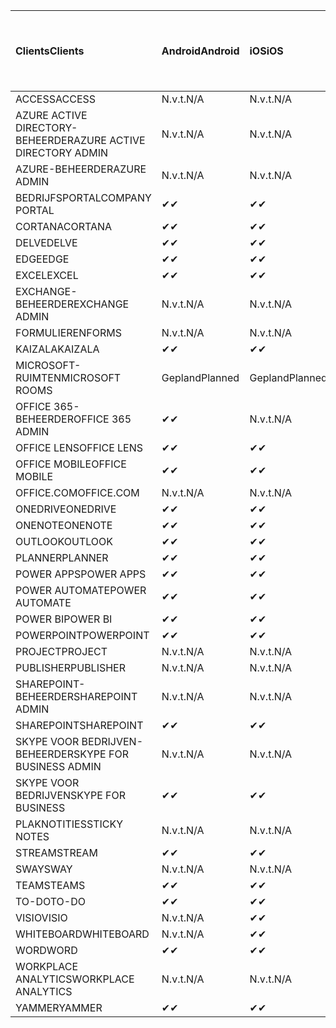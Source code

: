 <!-- This file is generated automatically. Changes made to this file will be overwritten.-->
|<span data-ttu-id="5575a-101">Clients</span><span class="sxs-lookup"><span data-stu-id="5575a-101">Clients</span></span>|<span data-ttu-id="5575a-102">Android</span><span class="sxs-lookup"><span data-stu-id="5575a-102">Android</span></span>|<span data-ttu-id="5575a-103">iOS</span><span class="sxs-lookup"><span data-stu-id="5575a-103">iOS</span></span>|<span data-ttu-id="5575a-104">Mac</span><span class="sxs-lookup"><span data-stu-id="5575a-104">Mac</span></span>|<span data-ttu-id="5575a-105">Windows 10</span><span class="sxs-lookup"><span data-stu-id="5575a-105">Windows 10</span></span><br><span data-ttu-id="5575a-106">Bureaublad</span><span class="sxs-lookup"><span data-stu-id="5575a-106">Desktop</span></span>|<span data-ttu-id="5575a-107">Windows 10</span><span class="sxs-lookup"><span data-stu-id="5575a-107">Windows 10</span></span><br><span data-ttu-id="5575a-108">Moderne apps</span><span class="sxs-lookup"><span data-stu-id="5575a-108">Modern Apps</span></span>|
|:-|:-|:-|:-|:-|:-|
|<span data-ttu-id="5575a-109">ACCESS</span><span class="sxs-lookup"><span data-stu-id="5575a-109">ACCESS</span></span>|<span data-ttu-id="5575a-110">N.v.t.</span><span class="sxs-lookup"><span data-stu-id="5575a-110">N/A</span></span>|<span data-ttu-id="5575a-111">N.v.t.</span><span class="sxs-lookup"><span data-stu-id="5575a-111">N/A</span></span>|<span data-ttu-id="5575a-112">N.v.t.</span><span class="sxs-lookup"><span data-stu-id="5575a-112">N/A</span></span>|<span data-ttu-id="5575a-113">✔</span><span class="sxs-lookup"><span data-stu-id="5575a-113">✔</span></span>|<span data-ttu-id="5575a-114">N.v.t.</span><span class="sxs-lookup"><span data-stu-id="5575a-114">N/A</span></span>|
|<span data-ttu-id="5575a-115">AZURE ACTIVE DIRECTORY-BEHEERDER</span><span class="sxs-lookup"><span data-stu-id="5575a-115">AZURE ACTIVE DIRECTORY ADMIN</span></span>|<span data-ttu-id="5575a-116">N.v.t.</span><span class="sxs-lookup"><span data-stu-id="5575a-116">N/A</span></span>|<span data-ttu-id="5575a-117">N.v.t.</span><span class="sxs-lookup"><span data-stu-id="5575a-117">N/A</span></span>|<span data-ttu-id="5575a-118">N.v.t.</span><span class="sxs-lookup"><span data-stu-id="5575a-118">N/A</span></span>|<span data-ttu-id="5575a-119">✔</span><span class="sxs-lookup"><span data-stu-id="5575a-119">✔</span></span>|<span data-ttu-id="5575a-120">N.v.t.</span><span class="sxs-lookup"><span data-stu-id="5575a-120">N/A</span></span>|
|<span data-ttu-id="5575a-121">AZURE-BEHEERDER</span><span class="sxs-lookup"><span data-stu-id="5575a-121">AZURE ADMIN</span></span>|<span data-ttu-id="5575a-122">N.v.t.</span><span class="sxs-lookup"><span data-stu-id="5575a-122">N/A</span></span>|<span data-ttu-id="5575a-123">N.v.t.</span><span class="sxs-lookup"><span data-stu-id="5575a-123">N/A</span></span>|<span data-ttu-id="5575a-124">N.v.t.</span><span class="sxs-lookup"><span data-stu-id="5575a-124">N/A</span></span>|<span data-ttu-id="5575a-125">N.v.t.</span><span class="sxs-lookup"><span data-stu-id="5575a-125">N/A</span></span>|<span data-ttu-id="5575a-126">N.v.t.</span><span class="sxs-lookup"><span data-stu-id="5575a-126">N/A</span></span>|
|<span data-ttu-id="5575a-127">BEDRIJFSPORTAL</span><span class="sxs-lookup"><span data-stu-id="5575a-127">COMPANY PORTAL</span></span>|<span data-ttu-id="5575a-128">✔</span><span class="sxs-lookup"><span data-stu-id="5575a-128">✔</span></span>|<span data-ttu-id="5575a-129">✔</span><span class="sxs-lookup"><span data-stu-id="5575a-129">✔</span></span>|<span data-ttu-id="5575a-130">✔</span><span class="sxs-lookup"><span data-stu-id="5575a-130">✔</span></span>|<span data-ttu-id="5575a-131">N.v.t.</span><span class="sxs-lookup"><span data-stu-id="5575a-131">N/A</span></span>|<span data-ttu-id="5575a-132">✔</span><span class="sxs-lookup"><span data-stu-id="5575a-132">✔</span></span>|
|<span data-ttu-id="5575a-133">CORTANA</span><span class="sxs-lookup"><span data-stu-id="5575a-133">CORTANA</span></span>|<span data-ttu-id="5575a-134">✔</span><span class="sxs-lookup"><span data-stu-id="5575a-134">✔</span></span>|<span data-ttu-id="5575a-135">✔</span><span class="sxs-lookup"><span data-stu-id="5575a-135">✔</span></span>|<span data-ttu-id="5575a-136">N.v.t.</span><span class="sxs-lookup"><span data-stu-id="5575a-136">N/A</span></span>|<span data-ttu-id="5575a-137">N.v.t.</span><span class="sxs-lookup"><span data-stu-id="5575a-137">N/A</span></span>|<span data-ttu-id="5575a-138">✔</span><span class="sxs-lookup"><span data-stu-id="5575a-138">✔</span></span>|
|<span data-ttu-id="5575a-139">DELVE</span><span class="sxs-lookup"><span data-stu-id="5575a-139">DELVE</span></span>|<span data-ttu-id="5575a-140">✔</span><span class="sxs-lookup"><span data-stu-id="5575a-140">✔</span></span>|<span data-ttu-id="5575a-141">✔</span><span class="sxs-lookup"><span data-stu-id="5575a-141">✔</span></span>|<span data-ttu-id="5575a-142">N.v.t.</span><span class="sxs-lookup"><span data-stu-id="5575a-142">N/A</span></span>|<span data-ttu-id="5575a-143">N.v.t.</span><span class="sxs-lookup"><span data-stu-id="5575a-143">N/A</span></span>|<span data-ttu-id="5575a-144">N.v.t.</span><span class="sxs-lookup"><span data-stu-id="5575a-144">N/A</span></span>|
|<span data-ttu-id="5575a-145">EDGE</span><span class="sxs-lookup"><span data-stu-id="5575a-145">EDGE</span></span>|<span data-ttu-id="5575a-146">✔</span><span class="sxs-lookup"><span data-stu-id="5575a-146">✔</span></span>|<span data-ttu-id="5575a-147">✔</span><span class="sxs-lookup"><span data-stu-id="5575a-147">✔</span></span>|<span data-ttu-id="5575a-148">N.v.t.</span><span class="sxs-lookup"><span data-stu-id="5575a-148">N/A</span></span>|<span data-ttu-id="5575a-149">✔</span><span class="sxs-lookup"><span data-stu-id="5575a-149">✔</span></span>|<span data-ttu-id="5575a-150">N.v.t.</span><span class="sxs-lookup"><span data-stu-id="5575a-150">N/A</span></span>|
|<span data-ttu-id="5575a-151">EXCEL</span><span class="sxs-lookup"><span data-stu-id="5575a-151">EXCEL</span></span>|<span data-ttu-id="5575a-152">✔</span><span class="sxs-lookup"><span data-stu-id="5575a-152">✔</span></span>|<span data-ttu-id="5575a-153">✔</span><span class="sxs-lookup"><span data-stu-id="5575a-153">✔</span></span>|<span data-ttu-id="5575a-154">✔</span><span class="sxs-lookup"><span data-stu-id="5575a-154">✔</span></span>|<span data-ttu-id="5575a-155">✔</span><span class="sxs-lookup"><span data-stu-id="5575a-155">✔</span></span>|<span data-ttu-id="5575a-156">✔</span><span class="sxs-lookup"><span data-stu-id="5575a-156">✔</span></span>|
|<span data-ttu-id="5575a-157">EXCHANGE-BEHEERDER</span><span class="sxs-lookup"><span data-stu-id="5575a-157">EXCHANGE ADMIN</span></span>|<span data-ttu-id="5575a-158">N.v.t.</span><span class="sxs-lookup"><span data-stu-id="5575a-158">N/A</span></span>|<span data-ttu-id="5575a-159">N.v.t.</span><span class="sxs-lookup"><span data-stu-id="5575a-159">N/A</span></span>|<span data-ttu-id="5575a-160">N.v.t.</span><span class="sxs-lookup"><span data-stu-id="5575a-160">N/A</span></span>|<span data-ttu-id="5575a-161">✔</span><span class="sxs-lookup"><span data-stu-id="5575a-161">✔</span></span>|<span data-ttu-id="5575a-162">N.v.t.</span><span class="sxs-lookup"><span data-stu-id="5575a-162">N/A</span></span>|
|<span data-ttu-id="5575a-163">FORMULIEREN</span><span class="sxs-lookup"><span data-stu-id="5575a-163">FORMS</span></span>|<span data-ttu-id="5575a-164">N.v.t.</span><span class="sxs-lookup"><span data-stu-id="5575a-164">N/A</span></span>|<span data-ttu-id="5575a-165">N.v.t.</span><span class="sxs-lookup"><span data-stu-id="5575a-165">N/A</span></span>|<span data-ttu-id="5575a-166">N.v.t.</span><span class="sxs-lookup"><span data-stu-id="5575a-166">N/A</span></span>|<span data-ttu-id="5575a-167">N.v.t.</span><span class="sxs-lookup"><span data-stu-id="5575a-167">N/A</span></span>|<span data-ttu-id="5575a-168">N.v.t.</span><span class="sxs-lookup"><span data-stu-id="5575a-168">N/A</span></span>|
|<span data-ttu-id="5575a-169">KAIZALA</span><span class="sxs-lookup"><span data-stu-id="5575a-169">KAIZALA</span></span>|<span data-ttu-id="5575a-170">✔</span><span class="sxs-lookup"><span data-stu-id="5575a-170">✔</span></span>|<span data-ttu-id="5575a-171">✔</span><span class="sxs-lookup"><span data-stu-id="5575a-171">✔</span></span>|<span data-ttu-id="5575a-172">N.v.t.</span><span class="sxs-lookup"><span data-stu-id="5575a-172">N/A</span></span>|<span data-ttu-id="5575a-173">N.v.t.</span><span class="sxs-lookup"><span data-stu-id="5575a-173">N/A</span></span>|<span data-ttu-id="5575a-174">N.v.t.</span><span class="sxs-lookup"><span data-stu-id="5575a-174">N/A</span></span>|
|<span data-ttu-id="5575a-175">MICROSOFT-RUIMTEN</span><span class="sxs-lookup"><span data-stu-id="5575a-175">MICROSOFT ROOMS</span></span>|<span data-ttu-id="5575a-176">Gepland</span><span class="sxs-lookup"><span data-stu-id="5575a-176">Planned</span></span>|<span data-ttu-id="5575a-177">Gepland</span><span class="sxs-lookup"><span data-stu-id="5575a-177">Planned</span></span>|<span data-ttu-id="5575a-178">N.v.t.</span><span class="sxs-lookup"><span data-stu-id="5575a-178">N/A</span></span>|<span data-ttu-id="5575a-179">N.v.t.</span><span class="sxs-lookup"><span data-stu-id="5575a-179">N/A</span></span>|<span data-ttu-id="5575a-180">N.v.t.</span><span class="sxs-lookup"><span data-stu-id="5575a-180">N/A</span></span>|
|<span data-ttu-id="5575a-181">OFFICE 365-BEHEERDER</span><span class="sxs-lookup"><span data-stu-id="5575a-181">OFFICE 365 ADMIN</span></span>|<span data-ttu-id="5575a-182">✔</span><span class="sxs-lookup"><span data-stu-id="5575a-182">✔</span></span>|<span data-ttu-id="5575a-183">N.v.t.</span><span class="sxs-lookup"><span data-stu-id="5575a-183">N/A</span></span>|<span data-ttu-id="5575a-184">N.v.t.</span><span class="sxs-lookup"><span data-stu-id="5575a-184">N/A</span></span>|<span data-ttu-id="5575a-185">N.v.t.</span><span class="sxs-lookup"><span data-stu-id="5575a-185">N/A</span></span>|<span data-ttu-id="5575a-186">N.v.t.</span><span class="sxs-lookup"><span data-stu-id="5575a-186">N/A</span></span>|
|<span data-ttu-id="5575a-187">OFFICE LENS</span><span class="sxs-lookup"><span data-stu-id="5575a-187">OFFICE LENS</span></span>|<span data-ttu-id="5575a-188">✔</span><span class="sxs-lookup"><span data-stu-id="5575a-188">✔</span></span>|<span data-ttu-id="5575a-189">✔</span><span class="sxs-lookup"><span data-stu-id="5575a-189">✔</span></span>|<span data-ttu-id="5575a-190">N.v.t.</span><span class="sxs-lookup"><span data-stu-id="5575a-190">N/A</span></span>|<span data-ttu-id="5575a-191">N.v.t.</span><span class="sxs-lookup"><span data-stu-id="5575a-191">N/A</span></span>|<span data-ttu-id="5575a-192">✔</span><span class="sxs-lookup"><span data-stu-id="5575a-192">✔</span></span>|
|<span data-ttu-id="5575a-193">OFFICE MOBILE</span><span class="sxs-lookup"><span data-stu-id="5575a-193">OFFICE MOBILE</span></span>|<span data-ttu-id="5575a-194">✔</span><span class="sxs-lookup"><span data-stu-id="5575a-194">✔</span></span>|<span data-ttu-id="5575a-195">✔</span><span class="sxs-lookup"><span data-stu-id="5575a-195">✔</span></span>|<span data-ttu-id="5575a-196">N.v.t.</span><span class="sxs-lookup"><span data-stu-id="5575a-196">N/A</span></span>|<span data-ttu-id="5575a-197">N.v.t.</span><span class="sxs-lookup"><span data-stu-id="5575a-197">N/A</span></span>|<span data-ttu-id="5575a-198">N.v.t.</span><span class="sxs-lookup"><span data-stu-id="5575a-198">N/A</span></span>|
|<span data-ttu-id="5575a-199">OFFICE.COM</span><span class="sxs-lookup"><span data-stu-id="5575a-199">OFFICE.COM</span></span>|<span data-ttu-id="5575a-200">N.v.t.</span><span class="sxs-lookup"><span data-stu-id="5575a-200">N/A</span></span>|<span data-ttu-id="5575a-201">N.v.t.</span><span class="sxs-lookup"><span data-stu-id="5575a-201">N/A</span></span>|<span data-ttu-id="5575a-202">N.v.t.</span><span class="sxs-lookup"><span data-stu-id="5575a-202">N/A</span></span>|<span data-ttu-id="5575a-203">N.v.t.</span><span class="sxs-lookup"><span data-stu-id="5575a-203">N/A</span></span>|<span data-ttu-id="5575a-204">✔</span><span class="sxs-lookup"><span data-stu-id="5575a-204">✔</span></span>|
|<span data-ttu-id="5575a-205">ONEDRIVE</span><span class="sxs-lookup"><span data-stu-id="5575a-205">ONEDRIVE</span></span>|<span data-ttu-id="5575a-206">✔</span><span class="sxs-lookup"><span data-stu-id="5575a-206">✔</span></span>|<span data-ttu-id="5575a-207">✔</span><span class="sxs-lookup"><span data-stu-id="5575a-207">✔</span></span>|<span data-ttu-id="5575a-208">✔</span><span class="sxs-lookup"><span data-stu-id="5575a-208">✔</span></span>|<span data-ttu-id="5575a-209">✔</span><span class="sxs-lookup"><span data-stu-id="5575a-209">✔</span></span>|<span data-ttu-id="5575a-210">✔</span><span class="sxs-lookup"><span data-stu-id="5575a-210">✔</span></span>|
|<span data-ttu-id="5575a-211">ONENOTE</span><span class="sxs-lookup"><span data-stu-id="5575a-211">ONENOTE</span></span>|<span data-ttu-id="5575a-212">✔</span><span class="sxs-lookup"><span data-stu-id="5575a-212">✔</span></span>|<span data-ttu-id="5575a-213">✔</span><span class="sxs-lookup"><span data-stu-id="5575a-213">✔</span></span>|<span data-ttu-id="5575a-214">✔</span><span class="sxs-lookup"><span data-stu-id="5575a-214">✔</span></span>|<span data-ttu-id="5575a-215">✔</span><span class="sxs-lookup"><span data-stu-id="5575a-215">✔</span></span>|<span data-ttu-id="5575a-216">✔</span><span class="sxs-lookup"><span data-stu-id="5575a-216">✔</span></span>|
|<span data-ttu-id="5575a-217">OUTLOOK</span><span class="sxs-lookup"><span data-stu-id="5575a-217">OUTLOOK</span></span>|<span data-ttu-id="5575a-218">✔</span><span class="sxs-lookup"><span data-stu-id="5575a-218">✔</span></span>|<span data-ttu-id="5575a-219">✔</span><span class="sxs-lookup"><span data-stu-id="5575a-219">✔</span></span>|<span data-ttu-id="5575a-220">✔</span><span class="sxs-lookup"><span data-stu-id="5575a-220">✔</span></span>|<span data-ttu-id="5575a-221">✔</span><span class="sxs-lookup"><span data-stu-id="5575a-221">✔</span></span>|<span data-ttu-id="5575a-222">✔</span><span class="sxs-lookup"><span data-stu-id="5575a-222">✔</span></span>|
|<span data-ttu-id="5575a-223">PLANNER</span><span class="sxs-lookup"><span data-stu-id="5575a-223">PLANNER</span></span>|<span data-ttu-id="5575a-224">✔</span><span class="sxs-lookup"><span data-stu-id="5575a-224">✔</span></span>|<span data-ttu-id="5575a-225">✔</span><span class="sxs-lookup"><span data-stu-id="5575a-225">✔</span></span>|<span data-ttu-id="5575a-226">N.v.t.</span><span class="sxs-lookup"><span data-stu-id="5575a-226">N/A</span></span>|<span data-ttu-id="5575a-227">N.v.t.</span><span class="sxs-lookup"><span data-stu-id="5575a-227">N/A</span></span>|<span data-ttu-id="5575a-228">N.v.t.</span><span class="sxs-lookup"><span data-stu-id="5575a-228">N/A</span></span>|
|<span data-ttu-id="5575a-229">POWER APPS</span><span class="sxs-lookup"><span data-stu-id="5575a-229">POWER APPS</span></span>|<span data-ttu-id="5575a-230">✔</span><span class="sxs-lookup"><span data-stu-id="5575a-230">✔</span></span>|<span data-ttu-id="5575a-231">✔</span><span class="sxs-lookup"><span data-stu-id="5575a-231">✔</span></span>|<span data-ttu-id="5575a-232">N.v.t.</span><span class="sxs-lookup"><span data-stu-id="5575a-232">N/A</span></span>|<span data-ttu-id="5575a-233">N.v.t.</span><span class="sxs-lookup"><span data-stu-id="5575a-233">N/A</span></span>|<span data-ttu-id="5575a-234">✔</span><span class="sxs-lookup"><span data-stu-id="5575a-234">✔</span></span>|
|<span data-ttu-id="5575a-235">POWER AUTOMATE</span><span class="sxs-lookup"><span data-stu-id="5575a-235">POWER AUTOMATE</span></span>|<span data-ttu-id="5575a-236">✔</span><span class="sxs-lookup"><span data-stu-id="5575a-236">✔</span></span>|<span data-ttu-id="5575a-237">✔</span><span class="sxs-lookup"><span data-stu-id="5575a-237">✔</span></span>|<span data-ttu-id="5575a-238">N.v.t.</span><span class="sxs-lookup"><span data-stu-id="5575a-238">N/A</span></span>|<span data-ttu-id="5575a-239">N.v.t.</span><span class="sxs-lookup"><span data-stu-id="5575a-239">N/A</span></span>|<span data-ttu-id="5575a-240">N.v.t.</span><span class="sxs-lookup"><span data-stu-id="5575a-240">N/A</span></span>|
|<span data-ttu-id="5575a-241">POWER BI</span><span class="sxs-lookup"><span data-stu-id="5575a-241">POWER BI</span></span>|<span data-ttu-id="5575a-242">✔</span><span class="sxs-lookup"><span data-stu-id="5575a-242">✔</span></span>|<span data-ttu-id="5575a-243">✔</span><span class="sxs-lookup"><span data-stu-id="5575a-243">✔</span></span>|<span data-ttu-id="5575a-244">N.v.t.</span><span class="sxs-lookup"><span data-stu-id="5575a-244">N/A</span></span>|<span data-ttu-id="5575a-245">✔</span><span class="sxs-lookup"><span data-stu-id="5575a-245">✔</span></span>|<span data-ttu-id="5575a-246">✔</span><span class="sxs-lookup"><span data-stu-id="5575a-246">✔</span></span>|
|<span data-ttu-id="5575a-247">POWERPOINT</span><span class="sxs-lookup"><span data-stu-id="5575a-247">POWERPOINT</span></span>|<span data-ttu-id="5575a-248">✔</span><span class="sxs-lookup"><span data-stu-id="5575a-248">✔</span></span>|<span data-ttu-id="5575a-249">✔</span><span class="sxs-lookup"><span data-stu-id="5575a-249">✔</span></span>|<span data-ttu-id="5575a-250">✔</span><span class="sxs-lookup"><span data-stu-id="5575a-250">✔</span></span>|<span data-ttu-id="5575a-251">✔</span><span class="sxs-lookup"><span data-stu-id="5575a-251">✔</span></span>|<span data-ttu-id="5575a-252">✔</span><span class="sxs-lookup"><span data-stu-id="5575a-252">✔</span></span>|
|<span data-ttu-id="5575a-253">PROJECT</span><span class="sxs-lookup"><span data-stu-id="5575a-253">PROJECT</span></span>|<span data-ttu-id="5575a-254">N.v.t.</span><span class="sxs-lookup"><span data-stu-id="5575a-254">N/A</span></span>|<span data-ttu-id="5575a-255">N.v.t.</span><span class="sxs-lookup"><span data-stu-id="5575a-255">N/A</span></span>|<span data-ttu-id="5575a-256">N.v.t.</span><span class="sxs-lookup"><span data-stu-id="5575a-256">N/A</span></span>|<span data-ttu-id="5575a-257">✔</span><span class="sxs-lookup"><span data-stu-id="5575a-257">✔</span></span>|<span data-ttu-id="5575a-258">N.v.t.</span><span class="sxs-lookup"><span data-stu-id="5575a-258">N/A</span></span>|
|<span data-ttu-id="5575a-259">PUBLISHER</span><span class="sxs-lookup"><span data-stu-id="5575a-259">PUBLISHER</span></span>|<span data-ttu-id="5575a-260">N.v.t.</span><span class="sxs-lookup"><span data-stu-id="5575a-260">N/A</span></span>|<span data-ttu-id="5575a-261">N.v.t.</span><span class="sxs-lookup"><span data-stu-id="5575a-261">N/A</span></span>|<span data-ttu-id="5575a-262">N.v.t.</span><span class="sxs-lookup"><span data-stu-id="5575a-262">N/A</span></span>|<span data-ttu-id="5575a-263">✔</span><span class="sxs-lookup"><span data-stu-id="5575a-263">✔</span></span>|<span data-ttu-id="5575a-264">N.v.t.</span><span class="sxs-lookup"><span data-stu-id="5575a-264">N/A</span></span>|
|<span data-ttu-id="5575a-265">SHAREPOINT-BEHEERDER</span><span class="sxs-lookup"><span data-stu-id="5575a-265">SHAREPOINT ADMIN</span></span>|<span data-ttu-id="5575a-266">N.v.t.</span><span class="sxs-lookup"><span data-stu-id="5575a-266">N/A</span></span>|<span data-ttu-id="5575a-267">N.v.t.</span><span class="sxs-lookup"><span data-stu-id="5575a-267">N/A</span></span>|<span data-ttu-id="5575a-268">N.v.t.</span><span class="sxs-lookup"><span data-stu-id="5575a-268">N/A</span></span>|<span data-ttu-id="5575a-269">✔</span><span class="sxs-lookup"><span data-stu-id="5575a-269">✔</span></span>|<span data-ttu-id="5575a-270">N.v.t.</span><span class="sxs-lookup"><span data-stu-id="5575a-270">N/A</span></span>|
|<span data-ttu-id="5575a-271">SHAREPOINT</span><span class="sxs-lookup"><span data-stu-id="5575a-271">SHAREPOINT</span></span>|<span data-ttu-id="5575a-272">✔</span><span class="sxs-lookup"><span data-stu-id="5575a-272">✔</span></span>|<span data-ttu-id="5575a-273">✔</span><span class="sxs-lookup"><span data-stu-id="5575a-273">✔</span></span>|<span data-ttu-id="5575a-274">N.v.t.</span><span class="sxs-lookup"><span data-stu-id="5575a-274">N/A</span></span>|<span data-ttu-id="5575a-275">N.v.t.</span><span class="sxs-lookup"><span data-stu-id="5575a-275">N/A</span></span>|<span data-ttu-id="5575a-276">N.v.t.</span><span class="sxs-lookup"><span data-stu-id="5575a-276">N/A</span></span>|
|<span data-ttu-id="5575a-277">SKYPE VOOR BEDRIJVEN-BEHEERDER</span><span class="sxs-lookup"><span data-stu-id="5575a-277">SKYPE FOR BUSINESS ADMIN</span></span>|<span data-ttu-id="5575a-278">N.v.t.</span><span class="sxs-lookup"><span data-stu-id="5575a-278">N/A</span></span>|<span data-ttu-id="5575a-279">N.v.t.</span><span class="sxs-lookup"><span data-stu-id="5575a-279">N/A</span></span>|<span data-ttu-id="5575a-280">N.v.t.</span><span class="sxs-lookup"><span data-stu-id="5575a-280">N/A</span></span>|<span data-ttu-id="5575a-281">✔</span><span class="sxs-lookup"><span data-stu-id="5575a-281">✔</span></span>|<span data-ttu-id="5575a-282">N.v.t.</span><span class="sxs-lookup"><span data-stu-id="5575a-282">N/A</span></span>|
|<span data-ttu-id="5575a-283">SKYPE VOOR BEDRIJVEN</span><span class="sxs-lookup"><span data-stu-id="5575a-283">SKYPE FOR BUSINESS</span></span>|<span data-ttu-id="5575a-284">✔</span><span class="sxs-lookup"><span data-stu-id="5575a-284">✔</span></span>|<span data-ttu-id="5575a-285">✔</span><span class="sxs-lookup"><span data-stu-id="5575a-285">✔</span></span>|<span data-ttu-id="5575a-286">✔</span><span class="sxs-lookup"><span data-stu-id="5575a-286">✔</span></span>|<span data-ttu-id="5575a-287">✔</span><span class="sxs-lookup"><span data-stu-id="5575a-287">✔</span></span>|<span data-ttu-id="5575a-288">N.v.t.</span><span class="sxs-lookup"><span data-stu-id="5575a-288">N/A</span></span>|
|<span data-ttu-id="5575a-289">PLAKNOTITIES</span><span class="sxs-lookup"><span data-stu-id="5575a-289">STICKY NOTES</span></span>|<span data-ttu-id="5575a-290">N.v.t.</span><span class="sxs-lookup"><span data-stu-id="5575a-290">N/A</span></span>|<span data-ttu-id="5575a-291">N.v.t.</span><span class="sxs-lookup"><span data-stu-id="5575a-291">N/A</span></span>|<span data-ttu-id="5575a-292">N.v.t.</span><span class="sxs-lookup"><span data-stu-id="5575a-292">N/A</span></span>|<span data-ttu-id="5575a-293">N.v.t.</span><span class="sxs-lookup"><span data-stu-id="5575a-293">N/A</span></span>|<span data-ttu-id="5575a-294">✔</span><span class="sxs-lookup"><span data-stu-id="5575a-294">✔</span></span>|
|<span data-ttu-id="5575a-295">STREAM</span><span class="sxs-lookup"><span data-stu-id="5575a-295">STREAM</span></span>|<span data-ttu-id="5575a-296">✔</span><span class="sxs-lookup"><span data-stu-id="5575a-296">✔</span></span>|<span data-ttu-id="5575a-297">✔</span><span class="sxs-lookup"><span data-stu-id="5575a-297">✔</span></span>|<span data-ttu-id="5575a-298">N.v.t.</span><span class="sxs-lookup"><span data-stu-id="5575a-298">N/A</span></span>|<span data-ttu-id="5575a-299">N.v.t.</span><span class="sxs-lookup"><span data-stu-id="5575a-299">N/A</span></span>|<span data-ttu-id="5575a-300">N.v.t.</span><span class="sxs-lookup"><span data-stu-id="5575a-300">N/A</span></span>|
|<span data-ttu-id="5575a-301">SWAY</span><span class="sxs-lookup"><span data-stu-id="5575a-301">SWAY</span></span>|<span data-ttu-id="5575a-302">N.v.t.</span><span class="sxs-lookup"><span data-stu-id="5575a-302">N/A</span></span>|<span data-ttu-id="5575a-303">N.v.t.</span><span class="sxs-lookup"><span data-stu-id="5575a-303">N/A</span></span>|<span data-ttu-id="5575a-304">N.v.t.</span><span class="sxs-lookup"><span data-stu-id="5575a-304">N/A</span></span>|<span data-ttu-id="5575a-305">N.v.t.</span><span class="sxs-lookup"><span data-stu-id="5575a-305">N/A</span></span>|<span data-ttu-id="5575a-306">✔</span><span class="sxs-lookup"><span data-stu-id="5575a-306">✔</span></span>|
|<span data-ttu-id="5575a-307">TEAMS</span><span class="sxs-lookup"><span data-stu-id="5575a-307">TEAMS</span></span>|<span data-ttu-id="5575a-308">✔</span><span class="sxs-lookup"><span data-stu-id="5575a-308">✔</span></span>|<span data-ttu-id="5575a-309">✔</span><span class="sxs-lookup"><span data-stu-id="5575a-309">✔</span></span>|<span data-ttu-id="5575a-310">✔</span><span class="sxs-lookup"><span data-stu-id="5575a-310">✔</span></span>|<span data-ttu-id="5575a-311">✔</span><span class="sxs-lookup"><span data-stu-id="5575a-311">✔</span></span>|<span data-ttu-id="5575a-312">N.v.t.</span><span class="sxs-lookup"><span data-stu-id="5575a-312">N/A</span></span>|
|<span data-ttu-id="5575a-313">TO-DO</span><span class="sxs-lookup"><span data-stu-id="5575a-313">TO-DO</span></span>|<span data-ttu-id="5575a-314">✔</span><span class="sxs-lookup"><span data-stu-id="5575a-314">✔</span></span>|<span data-ttu-id="5575a-315">✔</span><span class="sxs-lookup"><span data-stu-id="5575a-315">✔</span></span>|<span data-ttu-id="5575a-316">✔</span><span class="sxs-lookup"><span data-stu-id="5575a-316">✔</span></span>|<span data-ttu-id="5575a-317">N.v.t.</span><span class="sxs-lookup"><span data-stu-id="5575a-317">N/A</span></span>|<span data-ttu-id="5575a-318">✔</span><span class="sxs-lookup"><span data-stu-id="5575a-318">✔</span></span>|
|<span data-ttu-id="5575a-319">VISIO</span><span class="sxs-lookup"><span data-stu-id="5575a-319">VISIO</span></span>|<span data-ttu-id="5575a-320">N.v.t.</span><span class="sxs-lookup"><span data-stu-id="5575a-320">N/A</span></span>|<span data-ttu-id="5575a-321">✔</span><span class="sxs-lookup"><span data-stu-id="5575a-321">✔</span></span>|<span data-ttu-id="5575a-322">N.v.t.</span><span class="sxs-lookup"><span data-stu-id="5575a-322">N/A</span></span>|<span data-ttu-id="5575a-323">✔</span><span class="sxs-lookup"><span data-stu-id="5575a-323">✔</span></span>|<span data-ttu-id="5575a-324">N.v.t.</span><span class="sxs-lookup"><span data-stu-id="5575a-324">N/A</span></span>|
|<span data-ttu-id="5575a-325">WHITEBOARD</span><span class="sxs-lookup"><span data-stu-id="5575a-325">WHITEBOARD</span></span>|<span data-ttu-id="5575a-326">N.v.t.</span><span class="sxs-lookup"><span data-stu-id="5575a-326">N/A</span></span>|<span data-ttu-id="5575a-327">✔</span><span class="sxs-lookup"><span data-stu-id="5575a-327">✔</span></span>|<span data-ttu-id="5575a-328">N.v.t.</span><span class="sxs-lookup"><span data-stu-id="5575a-328">N/A</span></span>|<span data-ttu-id="5575a-329">N.v.t.</span><span class="sxs-lookup"><span data-stu-id="5575a-329">N/A</span></span>|<span data-ttu-id="5575a-330">✔</span><span class="sxs-lookup"><span data-stu-id="5575a-330">✔</span></span>|
|<span data-ttu-id="5575a-331">WORD</span><span class="sxs-lookup"><span data-stu-id="5575a-331">WORD</span></span>|<span data-ttu-id="5575a-332">✔</span><span class="sxs-lookup"><span data-stu-id="5575a-332">✔</span></span>|<span data-ttu-id="5575a-333">✔</span><span class="sxs-lookup"><span data-stu-id="5575a-333">✔</span></span>|<span data-ttu-id="5575a-334">✔</span><span class="sxs-lookup"><span data-stu-id="5575a-334">✔</span></span>|<span data-ttu-id="5575a-335">✔</span><span class="sxs-lookup"><span data-stu-id="5575a-335">✔</span></span>|<span data-ttu-id="5575a-336">✔</span><span class="sxs-lookup"><span data-stu-id="5575a-336">✔</span></span>|
|<span data-ttu-id="5575a-337">WORKPLACE ANALYTICS</span><span class="sxs-lookup"><span data-stu-id="5575a-337">WORKPLACE ANALYTICS</span></span>|<span data-ttu-id="5575a-338">N.v.t.</span><span class="sxs-lookup"><span data-stu-id="5575a-338">N/A</span></span>|<span data-ttu-id="5575a-339">N.v.t.</span><span class="sxs-lookup"><span data-stu-id="5575a-339">N/A</span></span>|<span data-ttu-id="5575a-340">N.v.t.</span><span class="sxs-lookup"><span data-stu-id="5575a-340">N/A</span></span>|<span data-ttu-id="5575a-341">N.v.t.</span><span class="sxs-lookup"><span data-stu-id="5575a-341">N/A</span></span>|<span data-ttu-id="5575a-342">N.v.t.</span><span class="sxs-lookup"><span data-stu-id="5575a-342">N/A</span></span>|
|<span data-ttu-id="5575a-343">YAMMER</span><span class="sxs-lookup"><span data-stu-id="5575a-343">YAMMER</span></span>|<span data-ttu-id="5575a-344">✔</span><span class="sxs-lookup"><span data-stu-id="5575a-344">✔</span></span>|<span data-ttu-id="5575a-345">✔</span><span class="sxs-lookup"><span data-stu-id="5575a-345">✔</span></span>|<span data-ttu-id="5575a-346">✔</span><span class="sxs-lookup"><span data-stu-id="5575a-346">✔</span></span>|<span data-ttu-id="5575a-347">✔</span><span class="sxs-lookup"><span data-stu-id="5575a-347">✔</span></span>|<span data-ttu-id="5575a-348">N.v.t.</span><span class="sxs-lookup"><span data-stu-id="5575a-348">N/A</span></span>|
